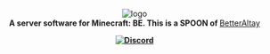 <p align="center">
    <img src="https://cdn.discordapp.com/attachments/805530984807399484/919448233317634068/logo.png" alt="logo"/><br>
	<b>A server software for Minecraft: BE. This is a SPOON of </b><a href="https://github.com/Benedikt05/BetterAltay">BetterAltay</a><b>
</p>
<p align="center">
	<a href="https://discord.gg/tFrbFJXn"><img src="https://img.shields.io/discord/918828825553534987.svg?style=flat-square&label=discord&colorB=7289da" alt="Discord" /></a>
</p>
